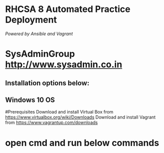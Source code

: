 # RHCSA 8 Automated Practice Deployment
_Powered by Ansible and Vagrant_ 
# SysAdminGroup http://www.sysadmin.co.in

## Installation options below:
## Windows 10 OS
#Prerequisites
Download and install Virtual Box from https://www.virtualbox.org/wiki/Downloads
Download and install Vagrant from https://www.vagrantup.com/downloads

# open cmd and run below commands 

